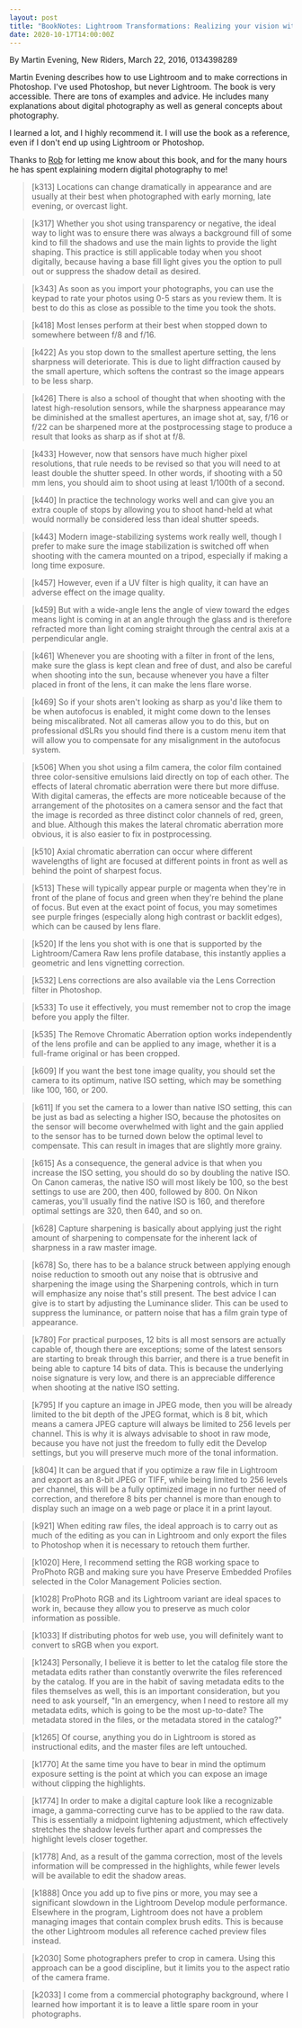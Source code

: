 ```yaml
---
layout: post
title: "BookNotes: Lightroom Transformations: Realizing your vision with Adobe Lightroom plus Photoshop"
date: 2020-10-17T14:00:00Z
---
```

By Martin Evening, New Riders, March 22, 2016, 0134398289

Martin Evening describes how to use Lightroom and to make corrections in
Photoshop. I've used Photoshop, but never Lightroom. The book is very
accessible. There are tons of examples and advice. He includes many
explanations about digital photography as well as general concepts
about photography.

I learned a lot, and I highly recommend it. I will use the book as a
reference, even if I don't end up using Lightroom or Photoshop.

Thanks to [Rob](https://www.robward.ch) for letting me know about this
book, and for the many hours he has spent explaining modern digital
photography to me!

> [k313] Locations can change dramatically in appearance and are usually at
> their best when photographed with early morning, late evening, or
> overcast light.

> [k317] Whether you shot using transparency or negative, the ideal way to
> light was to ensure there was always a background fill of some kind to
> fill the shadows and use the main lights to provide the light shaping.
> This practice is still applicable today when you shoot digitally, because
> having a base fill light gives you the option to pull out or suppress the
> shadow detail as desired.

> [k343] As soon as you import your photographs, you can use the keypad to
> rate your photos using 0-5 stars as you review them. It is best to do
> this as close as possible to the time you took the shots.

> [k418] Most lenses perform at their best when stopped down to somewhere
> between f/8 and f/16.

> [k422] As you stop down to the smallest aperture setting, the lens
> sharpness will deteriorate. This is due to light diffraction caused by
> the small aperture, which softens the contrast so the image appears to be
> less sharp.

> [k426] There is also a school of thought that when shooting with the
> latest high-resolution sensors, while the sharpness appearance may be
> diminished at the smallest apertures, an image shot at, say, f/16 or f/22
> can be sharpened more at the postprocessing stage to produce a result
> that looks as sharp as if shot at f/8.

> [k433] However, now that sensors have much higher pixel resolutions, that
> rule needs to be revised so that you will need to at least double the
> shutter speed. In other words, if shooting with a 50 mm lens, you should
> aim to shoot using at least 1/100th of a second.

> [k440] In practice the technology works well and can give you an extra
> couple of stops by allowing you to shoot hand-held at what would normally
> be considered less than ideal shutter speeds.

> [k443] Modern image-stabilizing systems work really well, though I
> prefer to make sure the image stabilization is switched off when shooting
> with the camera mounted on a tripod, especially if making a long time
> exposure.

> [k457] However, even if a UV filter is high quality, it can have an
> adverse effect on the image quality.

> [k459] But with a wide-angle lens the angle of view toward the edges
> means light is coming in at an angle through the glass and is therefore
> refracted more than light coming straight through the central axis at a
> perpendicular angle.

> [k461] Whenever you are shooting with a filter in front of the lens, make
> sure the glass is kept clean and free of dust, and also be careful when
> shooting into the sun, because whenever you have a filter placed in front
> of the lens, it can make the lens flare worse.

> [k469] So if your shots aren't looking as sharp as you'd like them to be
> when autofocus is enabled, it might come down to the lenses being
> miscalibrated. Not all cameras allow you to do this, but on professional
> dSLRs you should find there is a custom menu item that will allow you to
> compensate for any misalignment in the autofocus system.

> [k506] When you shot using a film camera, the color film contained three
> color-sensitive emulsions laid directly on top of each other. The effects
> of lateral chromatic aberration were there but more diffuse.
> With digital cameras, the effects are more noticeable because of
> the arrangement of the photosites on a camera sensor and the fact that
> the image is recorded as three distinct color channels of red, green, and
> blue. Although this makes the lateral chromatic aberration more obvious,
> it is also easier to fix in postprocessing.

> [k510] Axial chromatic aberration can occur where different wavelengths
> of light are focused at different points in front as well as behind the
> point of sharpest focus.

> [k513] These will typically appear purple or magenta when they're in
> front of the plane of focus and green when they're behind the plane of
> focus. But even at the exact point of focus, you may sometimes see purple
> fringes (especially along high contrast or backlit edges), which can be
> caused by lens flare.

> [k520] If the lens you shot with is one that is supported by the
> Lightroom/Camera Raw lens profile database, this instantly applies a
> geometric and lens vignetting correction.

> [k532] Lens corrections are also available via the Lens Correction filter
> in Photoshop.

> [k533] To use it effectively, you must remember not to crop the image
> before you apply the filter.

> [k535] The Remove Chromatic Aberration option works independently of the
> lens profile and can be applied to any image, whether it is a full-frame
> original or has been cropped.

> [k609] If you want the best tone image quality, you should set
> the camera to its optimum, native ISO setting, which may be something
> like 100, 160, or 200.

> [k611] If you set the camera to a lower than native ISO setting, this
> can be just as bad as selecting a higher ISO, because the photosites on
> the sensor will become overwhelmed with light and the gain applied to the
> sensor has to be turned down below the optimal level to compensate. This
> can result in images that are slightly more grainy.

> [k615] As a consequence, the general advice is that when you increase the
> ISO setting, you should do so by doubling the native ISO. On Canon
> cameras, the native ISO will most likely be 100, so the best settings to
> use are 200, then 400, followed by 800. On Nikon cameras, you'll usually
> find the native ISO is 160, and therefore optimal settings are 320, then
> 640, and so on.

> [k628] Capture sharpening is basically about applying just the right
> amount of sharpening to compensate for the inherent lack of sharpness in
> a raw master image.

> [k678] So, there has to be a balance struck between applying enough noise
> reduction to smooth out any noise that is obtrusive and sharpening the
> image using the Sharpening controls, which in turn will emphasize any
> noise that's still present. The best advice I can give is to start by
> adjusting the Luminance slider. This can be used to suppress the
> luminance, or pattern noise that has a film grain type of appearance.

> [k780] For practical purposes, 12 bits is all most sensors are actually
> capable of, though there are exceptions; some of the latest sensors are
> starting to break through this barrier, and there is a true benefit in
> being able to capture 14 bits of data. This is because the underlying
> noise signature is very low, and there is an appreciable difference when
> shooting at the native ISO setting.

> [k795] If you capture an image in JPEG mode, then you will be already
> limited to the bit depth of the JPEG format, which is 8 bit, which means
> a camera JPEG capture will always be limited to 256 levels per channel.
> This is why it is always advisable to shoot in raw mode, because you have
> not just the freedom to fully edit the Develop settings, but you will
> preserve much more of the tonal information.

> [k804] It can be argued that if you optimize a raw file in Lightroom and
> export as an 8-bit JPEG or TIFF, while being limited to 256 levels per
> channel, this will be a fully optimized image in no further need of
> correction, and therefore 8 bits per channel is more than enough to
> display such an image on a web page or place it in a print layout.

> [k921] When editing raw files, the ideal approach is to carry out as much
> of the editing as you can in Lightroom and only export the files to
> Photoshop when it is necessary to retouch them further.

> [k1020] Here, I recommend setting the RGB working space to ProPhoto RGB
> and making sure you have Preserve Embedded Profiles selected in the Color
> Management Policies section.

> [k1028] ProPhoto RGB and its Lightroom variant are ideal spaces to work
> in, because they allow you to preserve as much color information as
> possible.

> [k1033] If distributing photos for web use, you will definitely want to
> convert to sRGB when you export.

> [k1243] Personally, I believe it is better to let the catalog file store
> the metadata edits rather than constantly overwrite the files referenced
> by the catalog.
> If you are in the habit of saving metadata edits to the files
> themselves as well, this is an important consideration, but you need to
> ask yourself, "In an emergency, when I need to restore all my metadata
> edits, which is going to be the most up-to-date? The metadata stored in
> the files, or the metadata stored in the catalog?"

> [k1265] Of course, anything you do in Lightroom is stored as
> instructional edits, and the master files are left untouched.

> [k1770] At the same time you have to bear in mind the optimum exposure
> setting is the point at which you can expose an image without clipping
> the highlights.

> [k1774] In order to make a digital capture look like a recognizable
> image, a gamma-correcting curve has to be applied to the raw data. This
> is essentially a midpoint lightening adjustment, which effectively
> stretches the shadow levels further apart and compresses the highlight
> levels closer together.

> [k1778] And, as a result of the gamma correction, most of the levels
> information will be compressed in the highlights, while fewer levels will
> be available to edit the shadow areas.

> [k1888] Once you add up to five pins or more, you may see a significant
> slowdown in the Lightroom Develop module performance. Elsewhere in the
> program, Lightroom does not have a problem managing images that contain
> complex brush edits. This is because the other Lightroom modules all
> reference cached preview files instead.

> [k2030] Some photographers prefer to crop in camera. Using this approach
> can be a good discipline, but it limits you to the aspect ratio of the
> camera frame.

> [k2033] I come from a commercial photography background, where I learned
> how important it is to leave a little spare room in your photographs.
